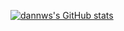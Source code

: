 [![dannws's GitHub stats](https://github-readme-stats.vercel.app/api?username=dannws)](https://github.com/anuraghazra/github-readme-stats&show_icons=true&theme=transparent)
